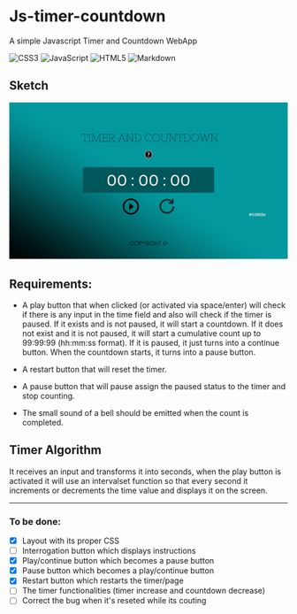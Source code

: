 # Js-timer-countdown

A simple Javascript Timer and Countdown WebApp
   
![CSS3](https://img.shields.io/badge/css3-%231572B6.svg?style=flat&logo=css3&logoColor=white)
![JavaScript](https://img.shields.io/badge/javascript-%23323330.svg?style=flat&logo=javascript&logoColor=%23F7DF1E)
![HTML5](https://img.shields.io/badge/html5-%23E34F26.svg?style=flat&logo=html5&logoColor=white) ![Markdown](https://img.shields.io/badge/markdown-%23000000.svg?style=flat&logo=markdown&logoColor=white)   

## Sketch  

![Sketch](./imgs/Timer.png)  

## Requirements:

- A play button that when clicked (or activated via space/enter) will check if there is any input in the time field and also will check if the timer is paused. If it exists and is not paused, it will start a countdown. If it does not exist and it is not paused, it will start a cumulative count up to 99:99:99 (hh:mm:ss format). If it is paused, it just turns into a continue button. When the countdown starts, it turns into a pause button.

- A restart button that will reset the timer.

- A pause button that will pause assign the paused status to the timer and stop counting.

- The small sound of a bell should be emitted when the count is completed.
   
  
## Timer Algorithm
   
It receives an input and transforms it into seconds, when the play button is activated it will use an intervalset function so that every second it increments or decrements the time value and displays it on the screen.
   
      
---
   
### To be done:

- [x] Layout with its proper CSS
- [ ] Interrogation button which displays instructions
- [x] Play/continue button which becomes a pause button
- [x] Pause button which becomes a play/continue button
- [x] Restart button which restarts the timer/page
- [ ] The timer functionalities (timer increase and countdown decrease)
- [ ] Correct the bug when it's reseted while its couting
